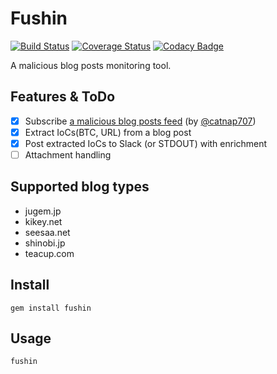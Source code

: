 # Fushin

[![Build Status](https://travis-ci.org/ninoseki/fushin.svg?branch=master)](https://travis-ci.org/ninoseki/fushin)
[![Coverage Status](https://coveralls.io/repos/github/ninoseki/fushin/badge.svg?branch=master)](https://coveralls.io/github/ninoseki/fushin?branch=master)
[![Codacy Badge](https://api.codacy.com/project/badge/Grade/91a8eb8d1fcf428294661e9d12b03283)](https://www.codacy.com/app/ninoseki/fushin)

A malicious blog posts monitoring tool.

## Features & ToDo

- [x] Subscribe [a malicious blog posts feed](https://www.inoreader.com/stream/user/1006141524/tag/%E4%B8%8D%E5%AF%A9%E3%83%A1%E3%83%BC%E3%83%AB) (by [@catnap707](https://twitter.com/catnap707))
- [x] Extract IoCs(BTC, URL) from a blog post
- [x] Post extracted IoCs to Slack (or STDOUT) with enrichment
- [ ] Attachment handling

## Supported blog types

- jugem.jp
- kikey.net
- seesaa.net
- shinobi.jp
- teacup.com

## Install

```shell
gem install fushin
```

## Usage

```shell
fushin
```
